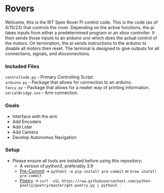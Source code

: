 # Rovers
Welcome, this is the RIT Spex Rover Pi control code. This is the code (as of 4/15/23) that controls the rover.
Depending on the active functions, the pi takes inputs from either a predetermined program or an xbox controller.
It then sends those inputs to an arduino uno which does the actual control of the motors.
On termination, the pi sends instructions to the arduino to disable all motors then reset.
The terminal is designed to give outputs for all connections, signals, and disconnections.

### Included Files
`controlCode.py` - Primary Controlling Script. <br />
`arduino.py` - Package that allows for connection to an arduino. <br />
`fancy.py` - Package that allows for a neater way of printing information. <br />
`serialBridge.ino` - Arm connection. <br />

### Goals
- Interface with the arm
- Add Encoders
- Add Lidar
- Add Camera
- Develop Autonomus Navigation

### Setup
- Please ensure all tools are installed before using this repository:
  - A version of python3, preferably 3.9
  - [Pre-Commit](https://pre-commit.com/) ->
    `python3 -m pip install pre-commit` or `brew install pre-commit`
  - [Poetry](https://python-poetry.org) ->
    `curl -sSL https://raw.githubusercontent.com/python-poetry/poetry/master/get-poetry.py | python3 -`
